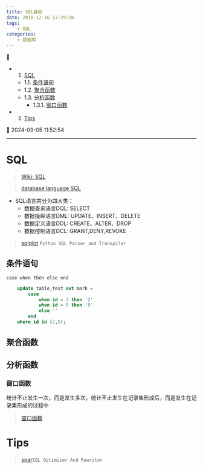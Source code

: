 ```yaml
---
title: SQL基础
date: 2018-12-16 17:29:28
tags: 
    - SQL
categories: 
    - 数据库
---
```


💠

- 1. [SQL](#sql)
    - 1.1. [条件语句](#条件语句)
    - 1.2. [聚合函数](#聚合函数)
    - 1.3. [分析函数](#分析函数)
        - 1.3.1. [窗口函数](#窗口函数)
- 2. [Tips](#tips)

💠 2024-09-05 11:52:54
****************************************
# SQL
> [Wiki: SQL](https://en.wikipedia.org/wiki/SQL)

> [database language SQL](https://archive.org/details/federalinformati127nati/page/n8/mode/1up)

- SQL语言共分为四大类：
    - 数据查询语言DQL: SELECT
    - 数据操纵语言DML: UPDATE、INSERT、DELETE
    - 数据定义语言DDL: CREATE、ALTER、DROP
    - 数据控制语言DCL: GRANT,DENY,REVOKE

> [sqlglot](https://github.com/tobymao/sqlglot) `Python SQL Parser and Transpiler `

## 条件语句
`case when then else end `
```sql
    update table_test set mark = 
        case
            when id = 2 then '2'
            when id = 5 then '5' 
            else ''
        end
    where id in (2,5);
```

## 聚合函数



## 分析函数

### 窗口函数
统计不止发生一次，而是发生多次。统计不止发生在记录集形成后，而是发生在记录集形成的过程中

> [窗口函数](https://blog.csdn.net/huozhicheng/article/details/5843782/)


# Tips
> [soar](https://github.com/XiaoMi/soar)`SQL Optimizer And Rewriter `
